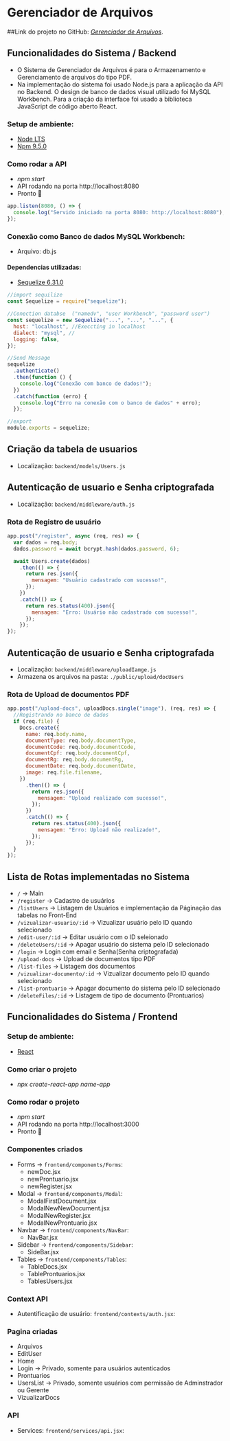 # Gerenciador de Arquivos

##Link do projeto no GitHub: _[Gerenciador de Arquivos](https://github.com/Helter-Xavier/app-arquivo](https://github.com/Helter-Xavier/Gerenciador_de_Arquivos))_.

###  

## Funcionalidades do Sistema / Backend

- O Sistema de Gerenciador de Arquivos é para o Armazenamento e Gerenciamento de arquivos do tipo PDF. 
- Na implementação do sistema foi usado Node.js para a aplicação da API no Backend. O design de banco de dados visual utilizado foi MySQL Workbench. Para a criação da interface foi usado a biblioteca JavaScript de código aberto React. 

### Setup de ambiente:

- [Node LTS](https://nodejs.org/en)
- [Npm 9.5.0](https://docs.npmjs.com/cli/v6/commands/npm-install)

### Como rodar a API

- _npm start_
- API rodando na porta http://localhost:8080
- Pronto 🎉

```js
app.listen(8080, () => {
  console.log("Servido iniciado na porta 8080: http://localhost:8080");
});
```

### Conexão como Banco de dados MySQL Workbench:

- Arquivo: db.js

#### Dependencias utilizadas:

- [Sequelize 6.31.0](https://sequelize.org/)

```js
//import sequilize
const Sequelize = require("sequelize");

//Conection databse  ("namedv", "user Workbench", "password user")
const sequelize = new Sequelize("...", "...", "...", {
  host: "localhost", //Execcting in localhost
  dialect: "mysql", //
  logging: false,
});

//Send Message
sequelize
  .authenticate()
  .then(function () {
    console.log("Conexão com banco de dados!");
  })
  .catch(function (erro) {
    console.log("Erro na conexão com o banco de dados" + erro);
  });

//export
module.exports = sequelize;
```

## Criação da tabela de usuarios

- Localização: `backend/models/Users.js`

## Autenticação de usuario e Senha criptografada

- Localização: `backend/middleware/auth.js`

### Rota de Registro de usuário

```js
app.post("/register", async (req, res) => {
  var dados = req.body;
  dados.password = await bcrypt.hash(dados.password, 6);

  await Users.create(dados)
    .then(() => {
      return res.json({
        mensagem: "Usuário cadastrado com sucesso!",
      });
    })
    .catch(() => {
      return res.status(400).json({
        mensagem: "Erro: Usuário não cadastrado com sucesso!",
      });
    });
});
```

## Autenticação de usuario e Senha criptografada

- Localização: `backend/middleware/uploadIamge.js`
- Armazena os arquivos na pasta: `./public/upload/docUsers`

### Rota de Upload de documentos PDF

```js
app.post("/upload-docs", uploadDocs.single("image"), (req, res) => {
  //Registrando no banco de dados
  if (req.file) {
    Docs.create({
      name: req.body.name,
      documentType: req.body.documentType,
      documentCode: req.body.documentCode,
      documentCpf: req.body.documentCpf,
      documentRg: req.body.documentRg,
      documentDate: req.body.documentDate,
      image: req.file.filename,
    })
      .then(() => {
        return res.json({
          mensagem: "Upload realizado com sucesso!",
        });
      })
      .catch(() => {
        return res.status(400).json({
          mensagem: "Erro: Upload não realizado!",
        });
      });
  }
});
```

## Lista de Rotas implementadas no Sistema

- `/` -> Main
- `/register` -> Cadastro de usuários
- `/listUsers` -> Listagem de Usuários e implementação da Páginação das tabelas no Front-End
- `/vizualizar-usuario/:id` -> Vizualizar usuário pelo ID quando selecionado
- `/edit-user/:id` -> Editar usuário com o ID seleionado
- `/deleteUsers/:id` -> Apagar usuário do sistema pelo ID selecionado
- `/login` -> Login com email e Senha(Senha criptografada)
- `/upload-docs` -> Upload de documentos tipo PDF
- `/list-files` -> Listagem dos documentos
- `/vizualizar-documento/:id` -> Vizualizar documento pelo ID quando selecionado
- `/list-prontuario` -> Apagar documento do sistema pelo ID selecionado
- `/deleteFiles/:id` -> Listagem de tipo de documento (Prontuarios)

## Funcionalidades do Sistema / Frontend

### Setup de ambiente:

- [React](https://react.dev/)

### Como criar o projeto

- _npx create-react-app name-app_

### Como rodar o projeto

- _npm start_
- API rodando na porta http://localhost:3000
- Pronto 🎉

### Componentes criados

- Forms -> `frontend/components/Forms`:
  - newDoc.jsx
  - newProntuario.jsx
  - newRegister.jsx
- Modal -> `frontend/components/Modal`:
  - ModalFirstDocument.jsx
  - ModalNewNewDocument.jsx
  - ModalNewRegister.jsx
  - ModalNewProntuario.jsx
- Navbar -> `frontend/components/NavBar`:
  - NavBar.jsx
- Sidebar -> `frontend/components/Sidebar`:
  - SideBar.jsx
- Tables -> `frontend/components/Tables`:
  - TableDocs.jsx
  - TableProntuarios.jsx
  - TablesUsers.jsx

### Context API

- Autentificação de usuário: `frontend/contexts/auth.jsx`:

### Pagina criadas

- Arquivos
- EditUser
- Home
- Login -> Privado, somente para usuários autenticados
- Prontuarios
- UsersList -> Privado, somente usuários com permissão de Adminstrador ou Gerente
- VizualizarDocs

### API

- Services: `frontend/services/api.jsx`:
